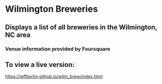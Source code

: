 # Wilmington Breweries

## Displays a list of all breweries in the Wilmington, NC area
### Venue information provided by Foursquare

## To view a live version:

https://jeffberlin.github.io/wilm_brew/index.html